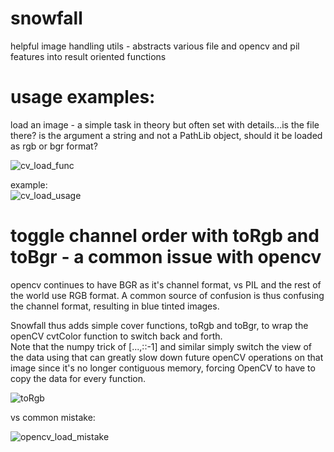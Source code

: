 # snowfall
helpful image handling utils - abstracts various file and opencv and pil features into result oriented functions

# usage examples:

load an image - a simple task in theory but often set with details...is the file there? is the argument a string and not a PathLib object, should it be loaded as rgb or bgr format?

![cv_load_func](https://user-images.githubusercontent.com/46302957/147787954-4fe6d5c5-beb9-454a-865d-0d38e366b6b9.png)
</br>

example: </br>
![cv_load_usage](https://user-images.githubusercontent.com/46302957/147788608-6b483010-eaa0-4693-8888-256152f6c535.png)


# toggle channel order with toRgb and toBgr - a common issue with opencv
opencv continues to have BGR as it's channel format, vs PIL and the rest of the world use RGB format.  A common source of confusion is thus confusing the channel format, resulting in blue tinted images. 

Snowfall thus adds simple cover functions, toRgb and toBgr, to wrap the openCV cvtColor function to switch back and forth.  
Note that the numpy trick of [...,::-1] and similar simply switch the view of the data using that can greatly slow down future openCV operations on that image since it's no longer contiguous memory, forcing OpenCV to have to copy the data for every function.

![toRgb](https://user-images.githubusercontent.com/46302957/147788372-623c5b05-181c-4038-a2c9-22c6c29438b5.png)

vs common mistake:

![opencv_load_mistake](https://user-images.githubusercontent.com/46302957/147788389-e0844cfd-a9a7-4dfd-b38f-122767087b82.png)





